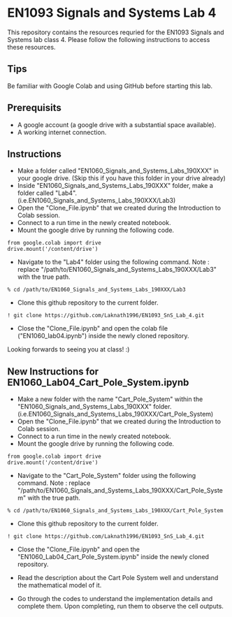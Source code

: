 # EN1093 Signals and Systems Lab 4
This repository contains the resources requried for the EN1093 Signals and Systems lab class 4. Please follow the following instructions to access these resources.

## Tips
Be familiar with Google Colab and using GitHub before starting this lab. 

## Prerequisits
* A google account (a google drive with a substantial space available).
* A working internet connection.

## Instructions
* Make a folder called "EN1060_Signals_and_Systems_Labs_190XXX" in your google drive. (Skip this if you have this folder in your drive already)
* Inside "EN1060_Signals_and_Systems_Labs_190XXX" folder, make a folder called "Lab4". (i.e.EN1060_Signals_and_Systems_Labs_190XXX/Lab3)
* Open the "Clone_File.ipynb" that we created during the Introduction to Colab session.
* Connect to a run time in the newly created notebook.
* Mount the google drive by running the following code.

```
from google.colab import drive
drive.mount('/content/drive')
```
* Navigate to the "Lab4" folder using the following command. Note : replace "/path/to/EN1060_Signals_and_Systems_Labs_190XXX/Lab3" with the true path.
```
% cd /path/to/EN1060_Signals_and_Systems_Labs_190XXX/Lab3
```
* Clone this github repository to the current folder.
```
! git clone https://github.com/Laknath1996/EN1093_SnS_Lab_4.git
```
* Close the "Clone_File.ipynb" and open the colab file ("EN1060_lab04.ipynb") inside the newly cloned repository.

Looking forwards to seeing you at class! :)

## New Instructions for EN1060_Lab04_Cart_Pole_System.ipynb

* Make a new folder with the name "Cart_Pole_System" within the "EN1060_Signals_and_Systems_Labs_190XXX" folder. (i.e.EN1060_Signals_and_Systems_Labs_190XXX/Cart_Pole_System)
* Open the "Clone_File.ipynb" that we created during the Introduction to Colab session.
* Connect to a run time in the newly created notebook.
* Mount the google drive by running the following code.

```
from google.colab import drive
drive.mount('/content/drive')
```
* Navigate to the "Cart_Pole_System" folder using the following command. Note : replace "/path/to/EN1060_Signals_and_Systems_Labs_190XXX/Cart_Pole_System" with the true path.
```
% cd /path/to/EN1060_Signals_and_Systems_Labs_190XXX/Cart_Pole_System
```
* Clone this github repository to the current folder.
```
! git clone https://github.com/Laknath1996/EN1093_SnS_Lab_4.git
```
* Close the "Clone_File.ipynb" and open the "EN1060_Lab04_Cart_Pole_System.ipynb" inside the newly cloned repository.

* Read the description about the Cart Pole System well and understand the mathematical model of it. 

* Go through the codes to understand the implementation details and complete them. Upon completing, run them to observe the cell outputs.
